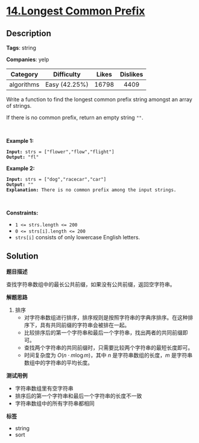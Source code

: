 # [14.Longest Common Prefix](https://leetcode.com/problems/longest-common-prefix/description/)

## Description

**Tags**: string

**Companies**: yelp

|  Category  |  Difficulty   | Likes | Dislikes |
| :--------: | :-----------: | :---: | :------: |
| algorithms | Easy (42.25%) | 16798 |   4409   |

<p>Write a function to find the longest common prefix string amongst an array of strings.</p>
<p>If there is no common prefix, return an empty string <code>&quot;&quot;</code>.</p>
<p>&nbsp;</p>
<p><strong class="example">Example 1:</strong></p>
<pre><code><strong>Input:</strong> strs = [&quot;flower&quot;,&quot;flow&quot;,&quot;flight&quot;]
<strong>Output:</strong> &quot;fl&quot;</code></pre>
<p><strong class="example">Example 2:</strong></p>
<pre><code><strong>Input:</strong> strs = [&quot;dog&quot;,&quot;racecar&quot;,&quot;car&quot;]
<strong>Output:</strong> &quot;&quot;
<strong>Explanation:</strong> There is no common prefix among the input strings.</code></pre>
<p>&nbsp;</p>
<p><strong>Constraints:</strong></p>
<ul>
  <li><code>1 &lt;= strs.length &lt;= 200</code></li>
  <li><code>0 &lt;= strs[i].length &lt;= 200</code></li>
  <li><code>strs[i]</code> consists of only lowercase English letters.</li>
</ul>

## Solution

**题目描述**

查找字符串数组中的最长公共前缀，如果没有公共前缀，返回空字符串。

**解题思路**

1. 排序
   - 对字符串数组进行排序，排序规则是按照字符串的字典序排序。在这种排序下，具有共同前缀的字符串会被排在一起。
   - 比较排序后的第一个字符串和最后一个字符串，找出两者的共同前缀即可。
   - 查找两个字符串的共同前缀时，只需要比较两个字符串的最短长度即可。
   - 时间复杂度为 $O(n \cdot m \log m)$，其中 $n$ 是字符串数组的长度，$m$ 是字符串数组中的字符串的平均长度。

**测试用例**

- 字符串数组里有空字符串
- 排序后的第一个字符串和最后一个字符串的长度不一致
- 字符串数组中的所有字符串都相同

**标签**

- string
- sort
